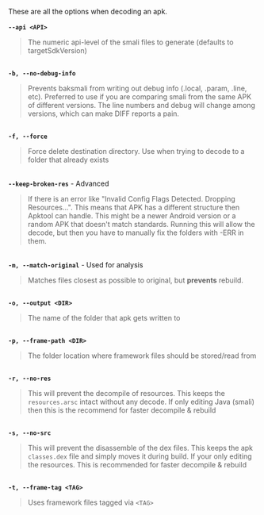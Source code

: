 These are all the options when decoding an apk.
<br /><br />
<strong><code>--api &lt;API></code></strong>
<blockquote>The numeric api-level of the smali files to generate (defaults to targetSdkVersion)</blockquote>
<br />
<strong><code>-b, --no-debug-info</code></strong>
<blockquote>Prevents baksmali from writing out debug info (.local, .param, .line, etc). Preferred to use if you are comparing smali from the same APK of different versions. The line numbers and debug will change among versions, which can make DIFF reports a pain.</blockquote>
<br />
<strong><code>-f, --force</code></strong>
<blockquote>Force delete destination directory. Use when trying to decode to a folder that already exists</blockquote>
<br />
<strong><code>--keep-broken-res</code></strong> - <span class="label label-danger">Advanced</span>
<blockquote>If there is an error like "Invalid Config Flags Detected. Dropping Resources...". This means that APK has a different structure then Apktool can handle. This might be a newer Android version or a random APK that doesn't match standards. Running this will allow the decode, but then you have to manually fix the folders with -ERR in them.</blockquote>
<br />
<strong><code>-m, --match-original</code></strong> - <span class="label label-info">Used for analysis</span>
<blockquote>Matches files closest as possible to original, but <strong>prevents</strong> rebuild.</blockquote>
<br />
<strong><code>-o, --output &lt;DIR></code></strong>
<blockquote>The name of the folder that apk gets written to</blockquote>
<br />
<strong><code>-p, --frame-path &lt;DIR></code></strong>
<blockquote>The folder location where framework files should be stored/read from</blockquote>
<br />
<strong><code>-r, --no-res</code></strong>
<blockquote>This will prevent the decompile of resources. This keeps the <code>resources.arsc</code> intact without any decode. If only editing Java (smali) then this is the recommend for faster decompile & rebuild</blockquote>
<br />
<strong><code>-s, --no-src</code></strong>
<blockquote>This will prevent the disassemble of the dex files. This keeps the apk <code>classes.dex</code> file and simply moves it during build. If your only editing the resources. This is recommended for faster decompile & rebuild</blockquote>
<br />
<strong><code>-t, --frame-tag &lt;TAG></code></strong>
<blockquote>Uses framework files tagged via <code>&lt;TAG></code></blockquote>